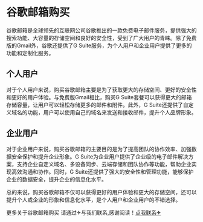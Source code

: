 # 谷歌邮箱购买

谷歌邮箱是全球领先的互联网公司谷歌推出的一款免费电子邮件服务，提供强大的搜索功能、大容量的存储空间和良好的安全性，受到了广大用户的青睐。除了免费版的Gmail外，谷歌还提供了G Suite服务，为个人用户和企业用户提供了更多的功能和定制化服务。

## 个人用户

对于个人用户来说，购买谷歌邮箱主要是为了获取更大的存储空间、更好的安全性和更好的用户体验。与免费版Gmail相比，购买G Suite套餐可以获得更大的邮箱存储容量，让用户可以轻松存储更多的邮件和附件。此外，G Suite还提供了自定义域名的功能，用户可以使用自己的域名来发送和接收邮件，提升个人品牌形象。

## 企业用户

对于企业用户来说，购买谷歌邮箱的主要目的是为了提高团队的协作效率、加强数据安全保护和提升企业形象。G Suite为企业用户提供了企业级的电子邮件解决方案，支持企业自定义域名、多设备同步、云端存储和团队协作等功能，帮助企业实现高效沟通和协作。同时，G Suite还提供了强大的安全性和管理功能，能够保护企业的数据安全，提升企业的信息化水平。

总的来说，购买谷歌邮箱不仅可以获得更好的用户体验和更大的存储空间，还可以提升个人或企业的形象和信息化水平，是个人用户和企业用户的不错选择。

更多关于谷歌邮箱购买 请通过✈与我们联系,感谢阅读！[点我联系✈](https://doc.G208.com)